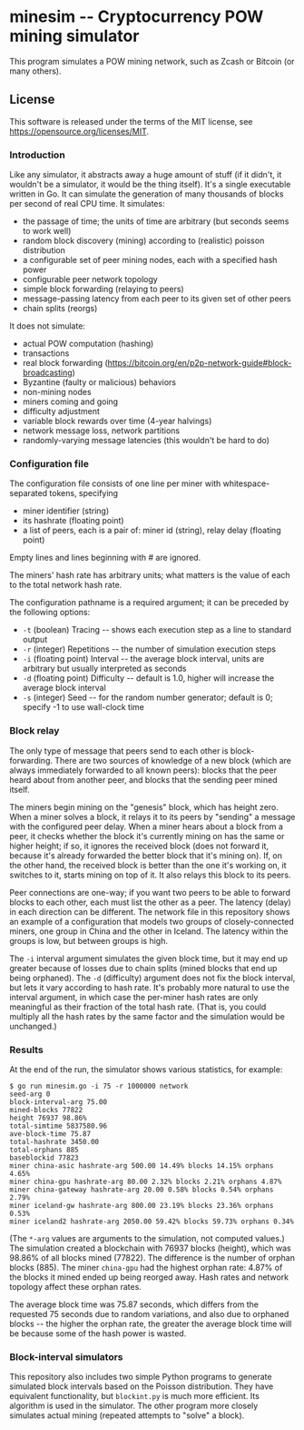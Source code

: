 # minesim -- Cryptocurrency POW mining simulator

This program simulates a POW mining network, such as Zcash or Bitcoin
(or many others). 

## License

This software is released under the terms of the MIT license, see https://opensource.org/licenses/MIT.

### Introduction

Like any simulator, it abstracts away a huge amount of
stuff (if it didn't, it wouldn't be a simulator, it would be the thing
itself). It's a single executable written in Go. It can simulate the
generation of many thousands of blocks per second of real CPU time. It
simulates:

- the passage of time; the units of time are arbitrary (but seconds seems to work well)
- random block discovery (mining) according to (realistic) poisson distribution
- a configurable set of peer mining nodes, each with a specified hash power
- configurable peer network topology
- simple block forwarding (relaying to peers)
- message-passing latency from each peer to its given set of other peers
- chain splits (reorgs)

It does not simulate:

- actual POW computation (hashing)
- transactions
- real block forwarding (https://bitcoin.org/en/p2p-network-guide#block-broadcasting)
- Byzantine (faulty or malicious) behaviors
- non-mining nodes
- miners coming and going
- difficulty adjustment
- variable block rewards over time (4-year halvings)
- network message loss, network partitions
- randomly-varying message latencies (this wouldn't be hard to do)

### Configuration file

The configuration file consists of one line per miner with
whitespace-separated tokens, specifying

- miner identifier (string)
- its hashrate (floating point)
- a list of peers, each is a pair of: miner id (string), relay delay (floating point)

Empty lines and lines beginning with # are ignored.

The miners' hash rate has arbitrary units; what matters is the value of
each to the total network hash rate.

The configuration pathname is a required argument; it can be preceded by the following options:

- `-t` (boolean) Tracing -- shows each execution step as a line to standard output
- `-r` (integer) Repetitions -- the number of simulation execution steps
- `-i` (floating point) Interval -- the average block interval, units are arbitrary but usually interpreted as seconds
- `-d` (floating point) Difficulty -- default is 1.0, higher will increase the average block interval
- `-s` (integer) Seed -- for the random number generator; default is 0; specify -1 to use wall-clock time

### Block relay

The only type of message that peers send to each other is
block-forwarding. There are two sources of knowledge of a new block
(which are always immediately forwarded to all known peers): blocks that
the peer heard about from another peer, and blocks that the sending peer
mined itself.

The miners begin mining on the "genesis" block, which has height
zero. When a miner solves a block, it relays it to its peers by "sending"
a message with the configured peer delay. When a miner hears about a
block from a peer, it checks whether the block it's currently mining
on has the same or higher height; if so, it ignores the received block
(does not forward it, because it's already forwarded the better block
that it's mining on). If, on the other hand, the received block is better
than the one it's working on, it switches to it, starts mining on top
of it. It also relays this block to its peers.

Peer connections are one-way; if you want two peers to be able to forward
blocks to each other, each must list the other as a peer. The latency
(delay) in each direction can be different. The network file in this
repository shows an example of a configuration that models two groups of
closely-connected miners, one group in China and the other in Iceland. The
latency within the groups is low, but between groups is high.

The `-i` interval argument simulates the given block time, but it may end
up greater because of losses due to chain splits (mined blocks that end
up being orphaned). The `-d` (difficulty) argument does not fix the block
interval, but lets it vary according to hash rate. It's probably more
natural to use the interval argument, in which case the per-miner hash
rates are only meaningful as their fraction of the total hash rate. (That
is, you could multiply all the hash rates by the same factor and the
simulation would be unchanged.)

### Results

At the end of the run, the simulator shows various statistics, for example:

```
$ go run minesim.go -i 75 -r 1000000 network
seed-arg 0
block-interval-arg 75.00
mined-blocks 77822
height 76937 98.86%
total-simtime 5837580.96
ave-block-time 75.87
total-hashrate 3450.00
total-orphans 885
baseblockid 77823
miner china-asic hashrate-arg 500.00 14.49% blocks 14.15% orphans 4.65%
miner china-gpu hashrate-arg 80.00 2.32% blocks 2.21% orphans 4.87%
miner china-gateway hashrate-arg 20.00 0.58% blocks 0.54% orphans 2.79%
miner iceland-gw hashrate-arg 800.00 23.19% blocks 23.36% orphans 0.53%
miner iceland2 hashrate-arg 2050.00 59.42% blocks 59.73% orphans 0.34%
```

(The `*-arg` values are arguments to the simulation, not computed
values.) The simulation created a blockchain with 76937 blocks (height),
which was 98.86% of all blocks mined (77822). The difference is the number
of orphan blocks (885). The miner `china-gpu` had the highest orphan rate:
4.87% of the blocks it mined ended up being reorged away. Hash rates
and network topology affect these orphan rates.

The average block time was 75.87 seconds, which differs from the requested
75 seconds due to random variations, and also due to orphaned blocks --
the higher the orphan rate, the greater the average block time will be
because some of the hash power is wasted.

### Block-interval simulators

This repository also includes two simple Python programs to generate
simulated block intervals based on the Poisson distribution. They have
equivalent functionality, but `blockint.py` is much more efficient. Its
algorithm is used in the simulator. The other program more closely
simulates actual mining (repeated attempts to "solve" a block).
